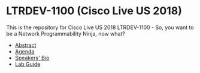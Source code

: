 # LTRDEV-1100 (Cisco Live US 2018)

This is the repository for Cisco Live US 2018 LTRDEV-1100 - So, you want to be a Network Programmability Ninja, now 
what?

* [Abstract](ABSTRACT.md)
* [Agenda](AGENDA.md)
* [Speakers' Bio](BIO.md)
* [Lab Guide](guide/LTRDEV-1100-Guide-00-Intro.md)
